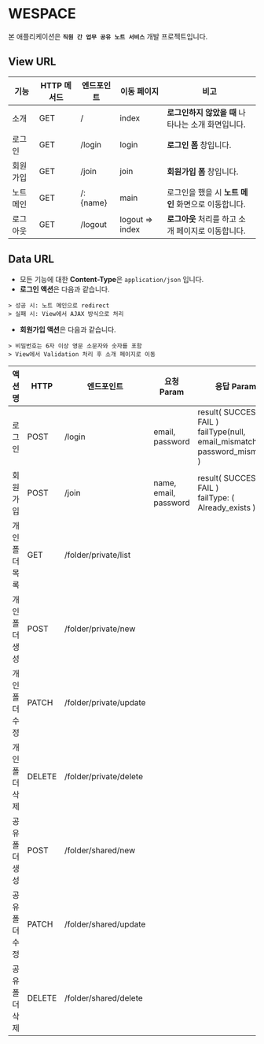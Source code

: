 # WESPACE
본 애플리케이션은 __`직원 간 업무 공유 노트 서비스`__ 개발 프로젝트입니다.

## View URL
| 기능 | HTTP 메서드 | 엔드포인트 | 이동 페이지 | 비고 |
|------|------------|-----------|------------|------|
| 소개 | GET | / | index | **로그인하지 않았을 때** 나타나는 소개 화면입니다. |
| 로그인 | GET | /login | login | **로그인 폼** 창입니다. |
| 회원가입 | GET | /join| join | **회원가입 폼** 창입니다. |
| 노트 메인 | GET | /:{name} | main | 로그인을 했을 시 **노트 메인** 화면으로 이동합니다. |
| 로그아웃 | GET | /logout | logout => index | **로그아웃** 처리를 하고 소개 페이지로 이동합니다. |

## Data URL
- 모든 기능에 대한 **Content-Type**은 `application/json` 입니다.
- **로그인 액션**은 다음과 같습니다.
```
> 성공 시: 노트 메인으로 redirect
> 실패 시: View에서 AJAX 방식으로 처리
```
- **회원가입 액션**은 다음과 같습니다.
```
> 비밀번호는 6자 이상 영문 소문자와 숫자를 포함
> View에서 Validation 처리 후 소개 페이지로 이동
```

| 액션명 | HTTP | 엔드포인트 | 요청 Param | 응답 Param |
|-------|------|-----------|------------|-----------|
| 로그인 | POST | /login | email, password | result( SUCCESS, FAIL )<br />failType(null,<br />email_mismatch,<br />password_mismatch ) |  |
| 회원가입 | POST | /join | name, email, password | result( SUCCESS, FAIL )<br />failType: ( Already_exists ) |
| 개인 폴더 목록 | GET | /folder/private/list |  |  |  |
| 개인 폴더 생성 | POST | /folder/private/new |  |  |  |
| 개인 폴더 수정 | PATCH | /folder/private/update |  |  |  |
| 개인 폴더 삭제 | DELETE | /folder/private/delete |  |  |  |
| 공유 폴더 생성 | POST | /folder/shared/new |  |  |  |
| 공유 폴더 수정 | PATCH | /folder/shared/update |  |  |  |
| 공유 폴더 삭제 | DELETE | /folder/shared/delete |  |  |  |
